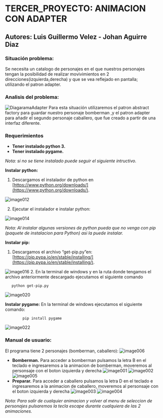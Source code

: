 # TERCER_PROYECTO: ANIMACION CON ADAPTER
## Autores: Luis Guillermo Velez - Johan Aguirre Diaz
### Situación problema:
Se necesita un catalogo de personajes en el que nuestros personajes tengan la posibilidad de realizar movivimientos en 2 direcciones(izquierda,derecha) y que se vea reflejado en pantalla; utilizando el patron adapter.

### Analisis del problema:
![DiagaramaAdapter](imagenesREADME/DiagramaAdapter.png)
Para esta situación utilizaremos el patron abstract factory para guardar nuestro personaje bomberman ,y el patron adapter para añadir el segundo personaje caballero, que fue creado a partir de una interfaz diferente. 


### Requerimientos
* **Tener instalado python 3.**
* **Tener instalado  pygame.**

_Nota: si no se tiene instalado puede seguir el siguiente intructivo._ 


**Instalar python:**
1. Descargamos el instalador de python en [https://www.python.org/downloads/](https://www.python.org/downloads/).

![image012](imagenesREADME/image012.gif)

2. Ejecutar el instalador e instalar python:

![image014](imagenesREADME/image014.gif)


_Nota: Al instalar algunas versiones de python pueda que no venga con pip (paquete de instalacion para Python) asi la puede instalar._

**Instalar pip:**

1. Descargamos el archivo “get-pip.py”en: [https://pip.pypa.io/en/stable/installing/](https://pip.pypa.io/en/stable/installing/).

![image016](imagenesREADME/image016.gif)
2. En la terminal de windows y en la ruta donde tengamos el archivo anteriormente descargado ejecutamos el siguiente comando

       python get-pip.py
     
![image020](imagenesREADME/image020.gif)


**Instalar pygame:**
En la terminal de windows ejecutamos el siguiente comando:

            pip install pygame
            
  ![image022](imagenesREADME/image022.jpg)
            


            
### Manual de usuario:
El programa tiene 2 personajes (bomberman, caballero):
![image006](imagenesREADME/image006.jpg)
* **Bomberman.**
Para acceder a bomberman pulsamos la letra B en el teclado e ingresaremos a la animacion de bomberman, moveremos al personsaje con el boton izquierda y derecha
![image001](imagenesREADME/image001.jpg)
![image002](imagenesREADME/image002.jpg)
![image005](imagenesREADME/image005.jpg)
* **Preparar.**
Para acceder a caballero pulsamos la letra D en el teclado e ingresaremos a la animacion de caballero, moveremos al personsaje con el boton izquierda y derecha
![image003](imagenesREADME/image003.jpg)
![image004](imagenesREADME/image004.jpg)

_Nota: Para salir de cualquier animacion y volver al menu de seleccion de personajes pulsaremos la tecla escape durante cualquiera de las 2 animaciones._
